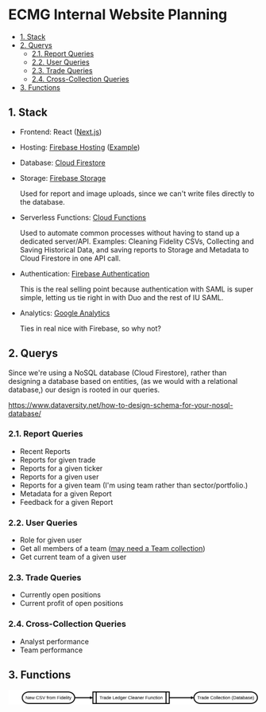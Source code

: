 # ECMG Internal Website Planning <!-- omit in toc -->

- [1. Stack](#1-stack)
- [2. Querys](#2-querys)
  - [2.1. Report Queries](#21-report-queries)
  - [2.2. User Queries](#22-user-queries)
  - [2.3. Trade Queries](#23-trade-queries)
  - [2.4. Cross-Collection Queries](#24-cross-collection-queries)
- [3. Functions](#3-functions)

## 1. Stack
- Frontend: React ([Next.js](https://nextjs.org/))

- Hosting: [Firebase Hosting](https://firebase.google.com/products/hosting) ([Example](https://github.com/vercel/next.js/tree/canary/examples/with-firebase-hosting))

- Database: [Cloud Firestore](https://firebase.google.com/products/firestore)

- Storage: [Firebase Storage](https://firebase.google.com/products/storage)

  Used for report and image uploads, since we can't write files directly to the database.

- Serverless Functions: [Cloud Functions](https://firebase.google.com/products/functions)

  Used to automate common processes without having to stand up a dedicated server/API. Examples: Cleaning Fidelity CSVs, Collecting and Saving Historical Data, and saving reports to Storage and Metadata to Cloud Firestore in one API call.

- Authentication: [Firebase Authentication](https://firebase.google.com/products/auth)

  This is the real selling point because authentication with SAML is super simple, letting us tie right in with Duo and the rest of IU SAML.

- Analytics: [Google Analytics](https://firebase.google.com/products/analytics)

  Ties in real nice with Firebase, so why not?


## 2. Querys
Since we're using a NoSQL database (Cloud Firestore), rather than designing a database based on entities, (as we would with a relational database,) our design is rooted in our queries.

https://www.dataversity.net/how-to-design-schema-for-your-nosql-database/

### 2.1. Report Queries
- Recent Reports
- Reports for given trade
- Reports for a given ticker
- Reports for a given user
- Reports for a given team (I'm using team rather than sector/portfolio.)
- Metadata for a given Report
- Feedback for a given Report

### 2.2. User Queries
- Role for given user
- Get all members of a team ([may need a Team collection](https://medium.com/firebase-developers/how-to-build-a-team-based-user-management-system-with-firebase-6a9a6e5c740d))
- Get current team of a given user

### 2.3. Trade Queries
- Currently open positions
- Current profit of open positions

### 2.4. Cross-Collection Queries
- Analyst performance
- Team performance


## 3. Functions
![Flowchart](diagrams/build/reports.svg)